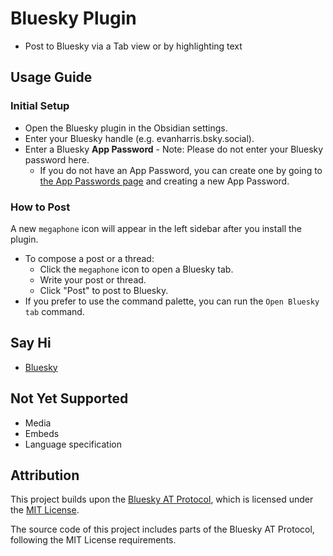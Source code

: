 # Bluesky Plugin
- Post to Bluesky via a Tab view or by highlighting text

## Usage Guide

### Initial Setup
- Open the Bluesky plugin in the Obsidian settings.
- Enter your Bluesky handle (e.g. evanharris.bsky.social).
- Enter a Bluesky <b>App Password</b> - Note: Please do not enter your Bluesky password here.
    - If you do not have an App Password, you can create one by going to [the App Passwords page](https://bsky.app/settings/app-passwords) and creating a new App Password.

### How to Post

A new `megaphone` icon will appear in the left sidebar after you install the plugin.

- To compose a post or a thread: 
    - Click the `megaphone` icon to open a Bluesky tab.
    - Write your post or thread.
    - Click "Post" to post to Bluesky.
- If you prefer to use the command palette, you can run the `Open Bluesky tab` command.

## Say Hi
- [Bluesky](https://bsky.app/profile/evanharris.bsky.social)

## Not Yet Supported
- Media
- Embeds
- Language specification

## Attribution

This project builds upon the [Bluesky AT Protocol](https://github.com/bluesky-social/atproto), which is licensed under the [MIT License](https://opensource.org/licenses/MIT).

The source code of this project includes parts of the Bluesky AT Protocol, following the MIT License requirements.
